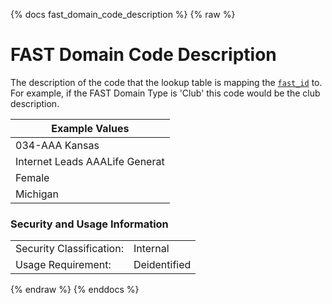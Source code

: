 {% docs fast_domain_code_description %}
{% raw %}

<a name="fast_domain_code_description"></a>
# FAST Domain Code Description
The description of the code that the lookup table is mapping the
[`fast_id`](#!/model/model.aaa_life_data_platform.staging_dsse_fast_global_lookup#fast_id)
to. For example, if the FAST Domain Type is 'Club' this code would be the club description.

| Example Values |
| -------------- |
| 034-AAA Kansas |
| Internet Leads AAALife Generat |
| Female         |
| Michigan       |

### Security and Usage Information
|     |     |
| --- | --- |
| Security Classification: | Internal |
| Usage Requirement:       | Deidentified |

{% endraw %}
{% enddocs %}